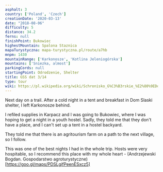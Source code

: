 ```yaml
---
asphalt: 3
country: ['Poland', 'Czech']
creationDate: '2020-03-13'
date: "2018-08-06"
difficulty: 5
distance: 34.2
ferns: null
finishPoint: Bukowiec
highestMountain: Spalona Staznica
mapaTurystyczna: mapa-turystyczna.pl/route/a7hb
mnpm: 1430
mountainRange: ['Karkonosze', 'Kotlina Jeleniogórska']
mountains: ['Sniezka, almost']
parkingCords: null
startingPoint: Odrodzenie, Shelter
title: GSS dat 3/14
type: tour
wiki: https://pl.wikipedia.org/wiki/Schronisko_G%C3%B3rskie_%E2%80%9EDom_%C5%9Al%C4%85ski%E2%80%9D
---
```


Next day on a trail. After a cold night in a tent and breakfast in Dom Slaski shelter, I left Karkonosze behind.

I refiled supplies in Karpacz and I was going to Bukowiec, where I was hoping to get a night in a youth hostel. Sadly, they told me that they don't have a place, and I can't set up a tent in a hostel backyard.

They told me that there is an agritourism farm on a path to the next village, so I follow.

This was one of the best nights I had in the whole trip. Hosts were very hospitable, so I recommend this place with my whole heart - (Andrzejewski Bogdan. Gospodarstwo agroturystyczne)[https://goo.gl/maps/PDSLgifPeenESxcz5]
